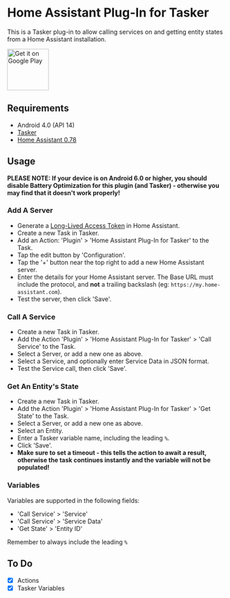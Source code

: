 # Home Assistant Plug-In for Tasker
This is a Tasker plug-in to allow calling services on and getting entity states from a Home Assistant installation.

<a href="https://play.google.com/store/apps/details?id=com.markadamson.taskerplugin.homeassistant"><img alt="Get it on Google Play" src="https://play.google.com/intl/en_gb/badges/images/generic/en_badge_web_generic.png" height=96px /></a>

## Requirements
- Android 4.0 (API 14)
- [Tasker](https://tasker.joaoapps.com/)
- [Home Assistant 0.78](https://www.home-assistant.io/)

## Usage

**PLEASE NOTE: If your device is on Android 6.0 or higher, you should disable Battery Optimization for this plugin (and Tasker) - otherwise you may find that it doesn't work properly!**

### Add A Server
- Generate a [Long-Lived Access Token](https://www.home-assistant.io/docs/authentication/) in Home Assistant.
- Create a new Task in Tasker.
- Add an Action: 'Plugin' > 'Home Assistant Plug-In for Tasker' to the Task.
- Tap the edit button by 'Configuration'.
- Tap the '+' button near the top right to add a new Home Assistant server.
- Enter the details for your Home Assistant server. The Base URL must include the protocol, and **not** a trailing backslash (eg: `https://my.home-assistant.com`).
- Test the server, then click 'Save'.

### Call A Service
- Create a new Task in Tasker.
- Add the Action 'Plugin' > 'Home Assistant Plug-In for Tasker' > 'Call Service' to the Task.
- Select a Server, or add a new one as above.
- Select a Service, and optionally enter Service Data in JSON format.
- Test the Service call, then click 'Save'.

### Get An Entity's State
- Create a new Task in Tasker.
- Add the Action 'Plugin' > 'Home Assistant Plug-In for Tasker' > 'Get State' to the Task.
- Select a Server, or add a new one as above.
- Select an Entity.
- Enter a Tasker variable name, including the leading `%`.
- Click 'Save'.
- **Make sure to set a timeout - this tells the action to await a result, otherwise the task continues instantly and the variable will not be populated!**

### Variables
Variables are supported in the following fields:
- 'Call Service' > 'Service'
- 'Call Service' > 'Service Data'
- 'Get State' > 'Entity ID'

Remember to always include the leading `%`

## To Do
- [x] Actions
- [x] Tasker Variables
